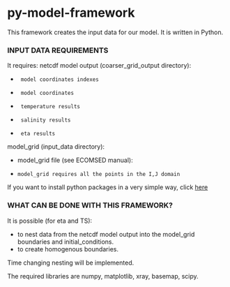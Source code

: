 # py-model-framework 
This framework creates the input data for our model.
It is written in Python.

### INPUT DATA REQUIREMENTS
It requires:
netcdf model output (coarser\_grid\_output directory):
*      model coordinates indexes
*      model coordinates
*      temperature results
*      salinity results
*      eta results

model\_grid (input\_data directory):
*    model\_grid file (see ECOMSED manual):
*     model_grid requires all the points in the I,J domain 

If you want to install python packages in a very simple way, click [here](docs/python_install.md)

### WHAT CAN BE DONE WITH THIS FRAMEWORK?
It is possible (for eta and TS):
*  to nest data from the netcdf model output into the model\_grid boundaries and initial\_conditions.
*  to create homogenous boundaries.

Time changing nesting will be implemented. 

The required libraries are numpy, matplotlib, xray, basemap, scipy. 


